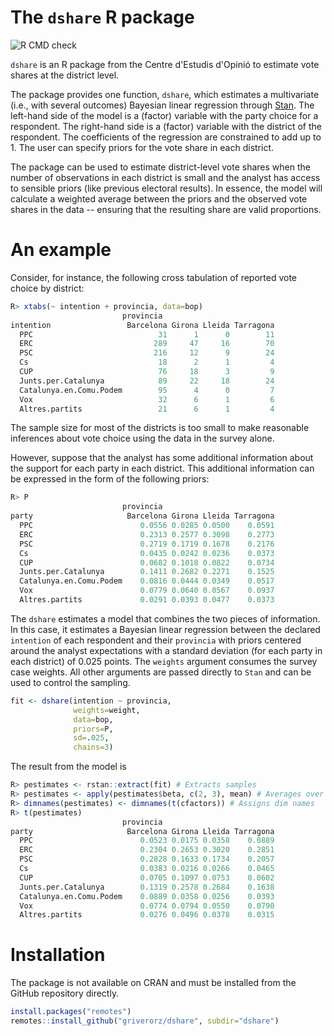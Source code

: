# The `dshare` R package
![R CMD check](https://github.com/griverorz/dshare/actions/workflows/r.yml/badge.svg)

`dshare` is an R package from the Centre d'Estudis d'Opinió to
estimate vote shares at the district level. 

The package provides one function, `dshare`, which estimates a
multivariate (i.e., with several outcomes) Bayesian linear regression
through [Stan](https://mc-stan.org). The left-hand side of the model
is a (factor) variable with the party choice for a respondent. The
right-hand side is a (factor) variable with the district of the
respondent. The coefficients of the regression are constrained to add
up to 1. The user can specify priors for the vote share in each
district.

The package can be used to estimate district-level vote shares when
the number of observations in each district is small and the analyst
has access to sensible priors (like previous electoral results). In
essence, the model will calculate a weighted average between the
priors and the observed vote shares in the data -- ensuring that the
resulting share are valid proportions.

# An example 

Consider, for instance, the following cross tabulation of reported
vote choice by district:

```r
R> xtabs(~ intention + provincia, data=bop)
                         provincia
intention                 Barcelona Girona Lleida Tarragona
  PPC                            31      1      0        11
  ERC                           289     47     16        70
  PSC                           216     12      9        24
  Cs                             18      2      1         4
  CUP                            76     18      3         9
  Junts.per.Catalunya            89     22     18        24
  Catalunya.en.Comu.Podem        95      4      0         7
  Vox                            32      6      1         6
  Altres.partits                 21      6      1         4
```

The sample size for most of the districts is too small to make
reasonable inferences about vote choice using the data in the survey
alone.

However, suppose that the analyst has some additional information
about the support for each party in each district. This additional
information can be expressed in the form of the following priors:

```r
R> P
                         provincia
party                     Barcelona Girona Lleida Tarragona
  PPC                        0.0556 0.0285 0.0500    0.0591
  ERC                        0.2313 0.2577 0.3098    0.2773
  PSC                        0.2719 0.1719 0.1678    0.2176
  Cs                         0.0435 0.0242 0.0236    0.0373
  CUP                        0.0682 0.1018 0.0822    0.0734
  Junts.per.Catalunya        0.1411 0.2682 0.2271    0.1525
  Catalunya.en.Comu.Podem    0.0816 0.0444 0.0349    0.0517
  Vox                        0.0779 0.0640 0.0567    0.0937
  Altres.partits             0.0291 0.0393 0.0477    0.0373
```

The `dshare` estimates a model that combines the two pieces of
information. In this case, it estimates a Bayesian linear regression
between the declared `intention` of each respondent and their
`provincia` with priors centered around the analyst expectations with
a standard deviation (for each party in each district) of 0.025
points. The `weights` argument consumes the survey case weights. All
other arguments are passed directly to `Stan` and can be
used to control the sampling.

```r
fit <- dshare(intention ~ provincia,
              weights=weight,
              data=bop,
              priors=P,
              sd=.025,
              chains=3)
```

The result from the model is 

```r
R> pestimates <- rstan::extract(fit) # Extracts samples
R> pestimates <- apply(pestimates$beta, c(2, 3), mean) # Averages over samples
R> dimnames(pestimates) <- dimnames(t(cfactors)) # Assigns dim names
R> t(pestimates)
                         provincia
party                     Barcelona Girona Lleida Tarragona
  PPC                        0.0523 0.0175 0.0358    0.0889
  ERC                        0.2304 0.2653 0.3020    0.2851
  PSC                        0.2828 0.1633 0.1734    0.2057
  Cs                         0.0383 0.0216 0.0266    0.0465
  CUP                        0.0705 0.1097 0.0753    0.0602
  Junts.per.Catalunya        0.1319 0.2578 0.2684    0.1638
  Catalunya.en.Comu.Podem    0.0889 0.0358 0.0256    0.0393
  Vox                        0.0774 0.0794 0.0550    0.0790
  Altres.partits             0.0276 0.0496 0.0378    0.0315
```
# Installation

The package is not available on CRAN and must be installed from the
GitHub repository directly. 

```R
install.packages("remotes")
remotes::install_github("griverorz/dshare", subdir="dshare")
```
